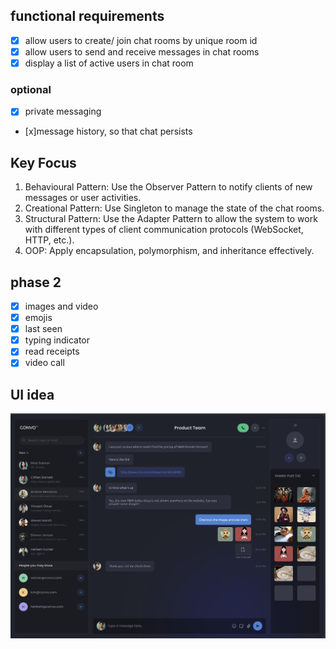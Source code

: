 ## functional requirements 
- [x] allow users to create/ join chat rooms by unique room id 
- [x] allow users to send and receive messages in chat rooms
- [x] display a list of active users in chat room 

### optional 
- [x] private messaging 
- [x]message history, so that chat persists 

## Key Focus
1. Behavioural Pattern: Use the Observer Pattern to notify clients of new messages or user activities.
2. Creational Pattern: Use Singleton to manage the state of the chat rooms.
3. Structural Pattern: Use the Adapter Pattern to allow the system to work with
different types of client communication protocols (WebSocket, HTTP, etc.).
4. OOP: Apply encapsulation, polymorphism, and inheritance effectively.

## phase 2
- [x] images and video
- [x] emojis
- [x] last seen
- [x] typing indicator
- [x] read receipts
- [x] video call 

## UI idea

![Alt text](image.png)
